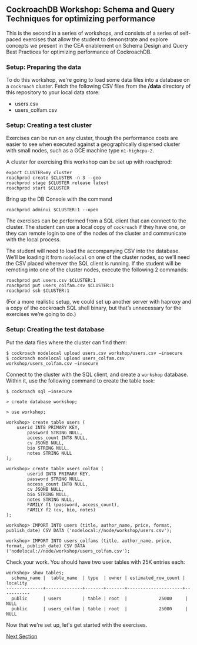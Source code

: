 ## CockroachDB Workshop: Schema and Query Techniques for optimizing performance

This is the second in a series of workshops, and consists of a series of self-paced exercises that allow the student to demonstrate and explore concepts we present in the CEA enablement on Schema Design and Query Best Practices for optimizing performance of CockroachDB.

### Setup: Preparing the data

To do this workshop, we're going to load some data files into a database on a `cockroach` cluster.  Fetch the following CSV files from the **/data** directory of this repository to your local data store:
* users.csv
* users_colfam.csv

### Setup: Creating a test cluster

Exercises can be run on any cluster, though the performance costs are easier to see when executed against a geographically dispersed cluster with small nodes, such as a GCE machine type `n1-highcpu-2`.  

A cluster for exercising this workshop can be set up with roachprod:
```
export CLUSTER=my_cluster
roachprod create $CLUSTER -n 3 --geo
roachprod stage $CLUSTER release latest
roachprod start $CLUSTER
```

Bring up the DB Console with the command

```
roachprod adminui $CLUSTER:1 --open
```

The exercises can be performed from a SQL client that can connect to the cluster.  The student can use a local copy of `cockroach` if they have one, or they can remote login to one of the nodes of the cluster and communicate with the local process.

The student will need to load the accompanying CSV into the database.  We’ll be loading it from `nodelocal` on one of the cluster nodes, so we’ll need the CSV placed wherever the SQL client is running.  If the student will be remoting into one of the cluster nodes, execute the following 2 commands:

```
roachprod put users.csv $CLUSTER:1
roachprod put users_colfam.csv $CLUSTER:1
roachprod ssh $CLUSTER:1
```

(For a more realistic setup, we could set up another server with haproxy and a copy of the cockroach SQL shell binary, but that’s unnecessary for the exercises we’re going to do.)

### Setup: Creating the test database 

Put the data files where the cluster can find them:

```
$ cockroach nodelocal upload users.csv workshop/users.csv –insecure
$ cockroach nodelocal upload users_colfam.csv workshop/users_colfam.csv –insecure
```

Connect to the cluster with the SQL client, and create a `workshop` database.  Within it, use the following command to create the table `book`:

```
$ cockroach sql –insecure

> create database workshop;
 
> use workshop;

workshop> create table users (
	userid INT8 PRIMARY KEY,
        password STRING NULL,
        access_count INT8 NULL,
        cv JSONB NULL,
        bio STRING NULL,
        notes STRING NULL
);

workshop> create table users_colfam (
        userid INT8 PRIMARY KEY,
        password STRING NULL,
        access_count INT8 NULL,
        cv JSONB NULL,
        bio STRING NULL,
        notes STRING NULL,
        FAMILY f1 (password, access_count),
        FAMILY f2 (cv, bio, notes)
);

workshop> IMPORT INTO users (title, author_name, price, format, publish_date) CSV DATA ('nodelocal://node/workshop/users.csv');

workshop> IMPORT INTO users_colfams (title, author_name, price, format, publish_date) CSV DATA ('nodelocal://node/workshop/users_colfam.csv');
```

Check your work.  You should have two user tables with 25K entries each:

```
workshop> show tables;
  schema_name |  table_name  | type  | owner | estimated_row_count | locality
--------------+--------------+-------+-------+---------------------+-----------
  public      | users        | table | root  |            25000     | NULL
  public      | users_colfam | table | root  |            25000     | NULL
```

Now that we're set up, let's get started with the exercises.

[Next Section](exercises/denormalization.md)
